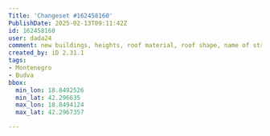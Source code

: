 ```yaml
---
Title: 'Changeset #162458160'
PublishDate: 2025-02-13T09:11:42Z
id: 162458160
user: dada24
comment: new buildings, heights, roof material, roof shape, name of streets, new area
created_by: iD 2.31.1
tags:
- Montenegro
- Budva
bbox:
  min_lon: 18.8492526
  min_lat: 42.296635
  max_lon: 18.8494124
  max_lat: 42.2967357

---
```

